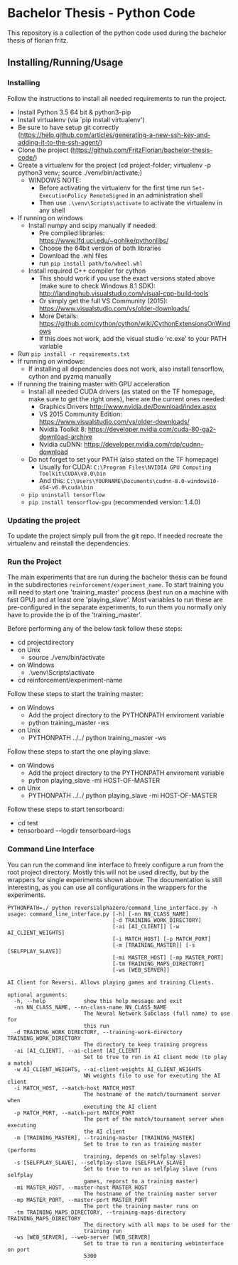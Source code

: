 # Bachelor Thesis - Python Code

This repository is a collection of the python code used during the bachelor
thesis of florian fritz.

## Installing/Running/Usage

### Installing
Follow the instructions to install all needed requirements to run the project.

- Install Python 3.5 64 bit & python3-pip
- Install virtualenv (via `pip install virtualenv')
- Be sure to have setup git correctly (https://help.github.com/articles/generating-a-new-ssh-key-and-adding-it-to-the-ssh-agent/)
- Clone the project (https://github.com/FritzFlorian/bachelor-thesis-code/)
- Create a virtualenv for the project (cd project-folder; virtualenv -p python3 venv; source ./venv/bin/activate;)
    - WINDOWS NOTE:
        - Before activating the virtualenv for the first time run `Set-ExecutionPolicy RemoteSigned` in an administration shell
        - Then use `.\venv\Scripts\activate` to activate the virtualenv in any shell
- If running on windows
    - Install numpy and scipy manually if needed:
        - Pre compiled libraries: https://www.lfd.uci.edu/~gohlke/pythonlibs/
        - Choose the 64bit version of both libraries
        - Download the .whl files
        - run `pip install path/to/wheel.whl`
    - Install required C++ compiler for cython
        - This should work if you use the exact versions stated above (make sure to check Windows 8.1 SDK):
          http://landinghub.visualstudio.com/visual-cpp-build-tools
        - Or simply get the full VS Community (2015):
          https://www.visualstudio.com/vs/older-downloads/
        - More Details: https://github.com/cython/cython/wiki/CythonExtensionsOnWindows
        - If this does not work, add the visual studio 'rc.exe' to your PATH variable
- Run `pip install -r requirements.txt`
- If running on windows:
    - If installing all dependencies does not work, also install tensorflow, cython and pyzmq manually
- If running the training master with GPU acceleration
    - Install all needed CUDA drivers (as stated on the TF homepage, make sure to get the right ones),
      here are the current ones needed:
        - Graphics Drivers http://www.nvidia.de/Download/index.aspx
        - VS 2015 Community Edition: https://www.visualstudio.com/vs/older-downloads/
        - Nvidia Toolkit 8: https://developer.nvidia.com/cuda-80-ga2-download-archive
        - Nvidia cuDNN: https://developer.nvidia.com/rdp/cudnn-download
    - Do not forget to set your PATH (also stated on the TF homepage)
        - Usually for CUDA: `C:\Program Files\NVIDIA GPU Computing Toolkit\CUDA\v8.0\bin`
        - And this: `C:\Users\YOURNAME\Documents\cudnn-8.0-windows10-x64-v6.0\cuda\bin`
    - `pip uninstall tensorflow`
    - `pip install tensorflow-gpu` (recommended version: 1.4.0)

### Updating the project
To update the project simply pull from the git repo. If needed recreate the virtualenv and reinstall the dependencies.

### Run the Project
The main experiments that are run during the bachelor thesis can be found in the subdirectories
`reinforcement/experiment_name`. To start training you will need to start one 'training_master' process
(best run on a machine with fast GPU) and at least one 'playing_slave'.
Most variables to run these are pre-configured in the separate experiments, to run them you normally only have
to provide the ip of the 'training_master'.

Before performing any of the below task follow these steps:
- cd projectdirectory
- on Unix
    - source ./venv/bin/activate
- on Windows
    - .\venv\Scripts\activate
- cd reinforcement/experiment-name

Follow these steps to start the training master:
- on Windows
    - Add the project directory to the PYTHONPATH enviroment variable
    - python training_master -ws
- on Unix
    - PYTHONPATH ../../ python training_master -ws

Follow these steps to start the one playing slave:
- on Windows
    - Add the project directory to the PYTHONPATH enviroment variable
    - python playing_slave -mi HOST-OF-MASTER
- on Unix
    - PYTHONPATH ../../ python playing_slave -mi HOST-OF-MASTER

Follow these steps to start tensorboard:
- cd test
- tensorboard --logdir tensorboard-logs


### Command Line Interface

You can run the command line interface to freely configure a run from the root project directory.
Mostly this will not be used directly, but by the wrappers for single experiments shown above.
The documentation is still interesting, as you can use all configurations in the wrappers for the experiments.

```
PYTHONPATH=./ python reversialphazero/command_line_interface.py -h
usage: command_line_interface.py [-h] [-nn NN_CLASS_NAME]
                                 [-d TRAINING_WORK_DIRECTORY]
                                 [-ai [AI_CLIENT]] [-w AI_CLIENT_WEIGHTS]
                                 [-i MATCH_HOST] [-p MATCH_PORT]
                                 [-m [TRAINING_MASTER]] [-s [SELFPLAY_SLAVE]]
                                 [-mi MASTER_HOST] [-mp MASTER_PORT]
                                 [-tm TRAINING_MAPS_DIRECTORY]
                                 [-ws [WEB_SERVER]]

AI Client for Reversi. Allows playing games and training Clients.

optional arguments:
  -h, --help            show this help message and exit
  -nn NN_CLASS_NAME, --nn-class-name NN_CLASS_NAME
                        The Neural Network Subclass (full name) to use for
                        this run
  -d TRAINING_WORK_DIRECTORY, --training-work-directory TRAINING_WORK_DIRECTORY
                        The directory to keep training progress
  -ai [AI_CLIENT], --ai-client [AI_CLIENT]
                        Set to true to run in AI client mode (to play a match)
  -w AI_CLIENT_WEIGHTS, --ai-client-weights AI_CLIENT_WEIGHTS
                        NN weights file to use for executing the AI client
  -i MATCH_HOST, --match-host MATCH_HOST
                        The hostname of the match/tournament server when
                        executing the AI client
  -p MATCH_PORT, --match-port MATCH_PORT
                        The port of the match/tournament server when executing
                        the AI client
  -m [TRAINING_MASTER], --training-master [TRAINING_MASTER]
                        Set to true to run as training master (performs
                        training, depends on selfplay slaves)
  -s [SELFPLAY_SLAVE], --selfplay-slave [SELFPLAY_SLAVE]
                        Set to true to run as selfplay slave (runs selfplay
                        games, reporst to a training master)
  -mi MASTER_HOST, --master-host MASTER_HOST
                        The hostname of the training master server
  -mp MASTER_PORT, --master-port MASTER_PORT
                        The port the training master runs on
  -tm TRAINING_MAPS_DIRECTORY, --training-maps-directory TRAINING_MAPS_DIRECTORY
                        The directory with all maps to be used for the
                        training run
  -ws [WEB_SERVER], --web-server [WEB_SERVER]
                        Set to true to run a monitoring webinterface on port
                        5300




